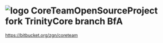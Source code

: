 # ![logo](https://community.trinitycore.org/public/style_images/1_trinitycore.png) CoreTeamOpenSourceProject fork TrinityCore branch BfA


https://bitbucket.org/zgn/coreteam
